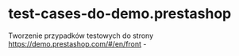 # test-cases-do-demo.prestashop
Tworzenie przypadków testowych do strony https://demo.prestashop.com/#/en/front -
